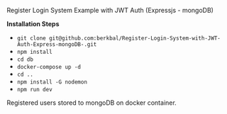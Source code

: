 Register Login System Example with JWT Auth (Expressjs - mongoDB)

**Installation Steps**

- ``` git clone git@github.com:berkbal/Register-Login-System-with-JWT-Auth-Express-mongoDB-.git ```
- ``` npm install ```
- ``` cd db ```
- ``` docker-compose up -d ```
- ``` cd .. ```
- ``` npm install -G nodemon ```
- ``` npm run dev ```

Registered users stored to mongoDB on docker container.
